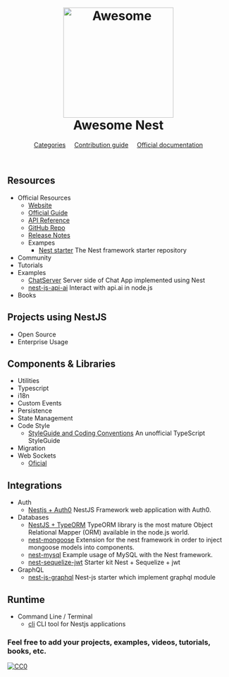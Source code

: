 <h1 align="center">
	<img width="250" src="http://nestjs.com/img/logo.png" alt="Awesome">
  <br>
  <center>
    <strong>Awesome Nest</strong>
  </center>
</h1>

<p align="center">
	<a href="#resources">Categories</a>
  &nbsp;&nbsp;&nbsp;
	<a href="contributing.md">Contribution guide</a>
  &nbsp;&nbsp;&nbsp;
	<a href="https://www.stickermule.com/marketplace/10034-awesome">Official documentation</a>
</p>

<br>

## Resources

- Official Resources
  - [Website](https://nestjs.com)
  - [Official Guide](https://docs.nestjs.com)
  - [API Reference](https://docs.nestjs.com)
  - [GitHub Repo](https://github.com/nestjs/nest)
  - [Release Notes](https://github.com/nestjs/nest/blob/master/CHANGELOG.md)
  - Exampes
    - [Nest starter](https://github.com/kamilmysliwiec/nest-typescript-starter) The Nest framework starter repository
- Community
- Tutorials
- Examples
  - [ChatServer](https://github.com/Pinedo11/nestDemo-ChatServer) Server side of Chat App implemented using Nest
  - [nest-js-api-ai](https://github.com/adrien2p/nest-js-api-ai) Interact with api.ai in node.js
- Books

## Projects using NestJS
- Open Source
- Enterprise Usage

## Components & Libraries
- Utilities
- Typescript
- i18n
- Custom Events
- Persistence
- State Management
- Code Style
  - [StyleGuide and Coding Conventions](https://github.com/basarat/typescript-book/blob/master/docs/styleguide/styleguide.md) An unofficial TypeScript StyleGuide
- Migration
- Web Sockets
  - [Oficial](https://docs.nestjs.com/websockets/gateways)

## Integrations
  - Auth
    - [Nestjs + Auth0](https://github.com/cdiaz/nestjs-auth0) NestJS Framework web application with Auth0.  
  - Databases
    - [NestJS + TypeORM](http://docs.nestjs.com/recipes/sql-typeorm) TypeORM library is the most mature Object Relational Mapper (ORM) available in the node.js world.
    - [nest-mongoose](https://github.com/JulianBiermann/nest-mongoose) Extension for the nest framework in order to inject mongoose models into components.
    - [nest-mysql](https://github.com/cdiaz/nest-mysql) Example usage of MySQL with the Nest framework.
    - [nest-sequelize-jwt](https://github.com/adrien2p/nest-js-sequelize-jwt) Starter kit Nest + Sequelize + jwt
  - GraphQL
    - [nest-js-graphql](https://github.com/adrien2p/nest-js-graphql) Nest-js starter which implement graphql module

## Runtime
  - Command Line / Terminal  
    - [cli](https://github.com/nestjs/nest-cli) CLI tool for Nestjs applications 


### Feel free to add your projects, examples, videos, tutorials, books, etc.

<a href="https://creativecommons.org/publicdomain/zero/1.0/"><img src="https://camo.githubusercontent.com/da896acd40e1f4f275c2da6e1d830b2865803fc8/68747470733a2f2f692e6372656174697665636f6d6d6f6e732e6f72672f702f7a65726f2f312e302f38387833312e706e67" alt="CC0" data-canonical-src="https://i.creativecommons.org/p/zero/1.0/88x31.png" style="max-width:100%;"></a>